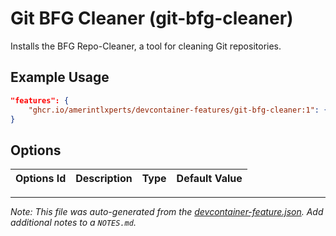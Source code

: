 
# Git BFG Cleaner (git-bfg-cleaner)

Installs the BFG Repo-Cleaner, a tool for cleaning Git repositories.

## Example Usage

```json
"features": {
    "ghcr.io/amerintlxperts/devcontainer-features/git-bfg-cleaner:1": {}
}
```

## Options

| Options Id | Description | Type | Default Value |
|-----|-----|-----|-----|




---

_Note: This file was auto-generated from the [devcontainer-feature.json](https://github.com/amerintlxperts/devcontainer-features/blob/main/src/git-bfg-cleaner/devcontainer-feature.json).  Add additional notes to a `NOTES.md`._
